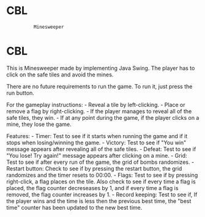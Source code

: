 # CBL
              Minesweeper
# CBL
This is Minesweeper made by implementing Java Swing. The player has to click on the safe tiles and avoid the mines.

There are no future requirements to run the game. To run it, just press the run button.

For the gameplay instructions:
    - Reveal a tile by left-clicking.
    - Place or remove a flag by right-clicking.
    - If the player manages to reveal all of the safe tiles, they win.
    - If at any point during the game, if the player clicks on a mine, they lose the game.

Features:
    - Timer: Test to see if it starts when running the game and if it stops when losing/winning the game.
    - Victory: Test to see if "You win" message appears after revealing all of the safe tiles. 
    - Defeat: Test to see if "You lose! Try again!" message appears after clicking on a mine. 
    - Grid: Test to see if after every run of the game, the grid of bombs randomizes.
    - Restart button: Check to see if by pressing the restart button, the grid randomizes and the timer resets to 00:00.
    - Flags: Test to see if by pressing right-click, a flag places on the tile. Also check to see if every time a flag is placed, the flag counter decreseases by 1, and if every time a flag is removed, the flag counter increases by 1.
    - Record keeping: Test to see if, If the player wins and the time is less then the previous best time, the "best time" counter has been updated to the new best time.

